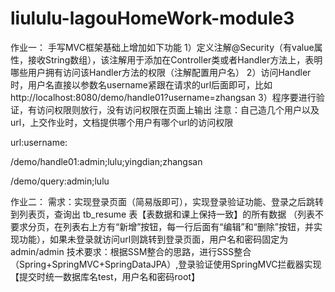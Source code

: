 # liululu-lagouHomeWork-module3

作业一：
手写MVC框架基础上增加如下功能
1）定义注解@Security（有value属性，接收String数组），该注解用于添加在Controller类或者Handler方法上，表明哪些用户拥有访问该Handler方法的权限（注解配置用户名）
2）访问Handler时，用户名直接以参数名username紧跟在请求的url后面即可，比如http://localhost:8080/demo/handle01?username=zhangsan
3）程序要进行验证，有访问权限则放行，没有访问权限在页面上输出
注意：自己造几个用户以及url，上交作业时，文档提供哪个用户有哪个url的访问权限

url:username:

/demo/handle01:admin;lulu;yingdian;zhangsan

/demo/query:admin;lulu



 

作业二：
需求：实现登录页面（简易版即可），实现登录验证功能、登录之后跳转到列表页，查询出 tb_resume 表【表数据和课上保持一致】的所有数据
（列表不要求分页，在列表右上方有“新增”按钮，每一行后面有“编辑”和“删除”按钮，并实现功能），如果未登录就访问url则跳转到登录页面，用户名和密码固定为admin/admin
技术要求：根据SSM整合的思路，进行SSS整合（Spring+SpringMVC+SpringDataJPA）,登录验证使用SpringMVC拦截器实现
【提交时统一数据库名test，用户名和密码root】